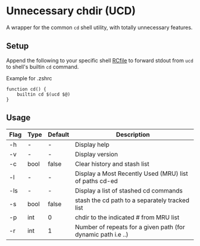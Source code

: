 # Unnecessary chdir (UCD)
A wrapper for the common `cd` shell utility, with totally unnecessary features.

## Setup

Append the following to your specific shell [RCfile](https://en.wikipedia.org/wiki/RCFile) to forward stdout from `ucd` to shell's builtin `cd` command.

Example for .zshrc  
```shell
function cd() {
    builtin cd $(ucd $@)
}
```

## Usage

| Flag | Type | Default | Description |
| --- | --- | --- | --- |
| -h | - | - | Display help |
| -v | - | - | Display version | 
| -c | bool | false | Clear history and stash list |
| -l | - | - | Display a Most Recently Used (MRU) list of paths cd-ed |
| -ls | - | - | Display a list of stashed cd commands |
| -s | bool | false | stash the cd path to a separately tracked list |
| -p | int | 0 | chdir to the indicated # from MRU list |
| -r | int | 1 | Number of repeats for a given path (for dynamic path i.e ..) |

